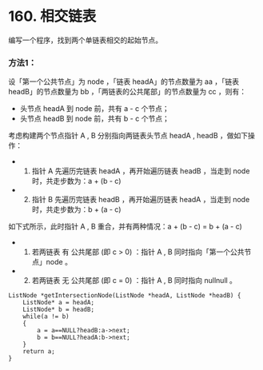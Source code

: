 # 160. 相交链表
编写一个程序，找到两个单链表相交的起始节点。

### 方法1：
设「第一个公共节点」为 node ，「链表 headA」的节点数量为 aa ，「链表 headB」的节点数量为 bb ，「两链表的公共尾部」的节点数量为 cc ，则有：  
  
* 头节点 headA 到 node 前，共有 a - c 个节点；  
* 头节点 headB 到 node 前，共有 b - c 个节点；  

考虑构建两个节点指针 A​ , B 分别指向两链表头节点 headA , headB ，做如下操作：

- 1. 指针 A 先遍历完链表 headA ，再开始遍历链表 headB ，当走到 node 时，共走步数为：a + (b - c)
- 2. 指针 B 先遍历完链表 headB ，再开始遍历链表 headA ，当走到 node 时，共走步数为：b + (a - c)

如下式所示，此时指针 A , B 重合，并有两种情况：a + (b - c) = b + (a - c)  

- 1. 若两链表 有 公共尾部 (即 c > 0) ：指针 A , B 同时指向「第一个公共节点」node 。  
- 2. 若两链表 无 公共尾部 (即 c = 0) ：指针 A , B 同时指向 nullnull 。  

```
ListNode *getIntersectionNode(ListNode *headA, ListNode *headB) {
    ListNode* a = headA;
    ListNode* b = headB;
    while(a != b)
    {
        a = a==NULL?headB:a->next;
        b = b==NULL?headA:b->next;
    }
    return a;
}
```